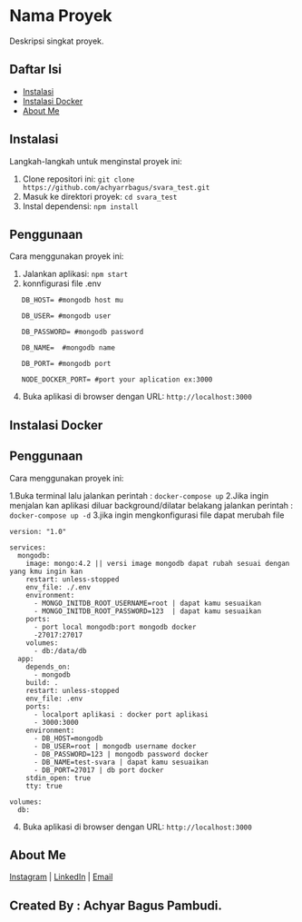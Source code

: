# Nama Proyek

Deskripsi singkat proyek.

## Daftar Isi

- [Instalasi](#instalasi)
- [Instalasi Docker](#instalasi-docker)
- [About Me ](#about-me)

## Instalasi

Langkah-langkah untuk menginstal proyek ini:

1. Clone repositori ini: `git clone https://github.com/achyarrbagus/svara_test.git`
2. Masuk ke direktori proyek: `cd svara_test`
3. Instal dependensi: `npm install`

## Penggunaan

Cara menggunakan proyek ini:

1. Jalankan aplikasi: `npm start`
2. konnfigurasi file .env
```
   DB_HOST= #mongodb host mu 

   DB_USER= #mongodb user

   DB_PASSWORD= #mongodb password

   DB_NAME=  #mongodb name

   DB_PORT= #mongodb port 

   NODE_DOCKER_PORT= #port your aplication ex:3000
```
4. Buka aplikasi di browser dengan URL: `http://localhost:3000`


## Instalasi Docker

## Penggunaan

Cara menggunakan proyek ini:

1.Buka terminal lalu jalankan perintah : `docker-compose up`
2.Jika ingin menjalan kan aplikasi diluar background/dilatar belakang jalankan perintah : `docker-compose up -d`
3.jika ingin mengkonfigurasi file dapat merubah file
```
version: "1.0"

services:
  mongodb:
    image: mongo:4.2 || versi image mongodb dapat rubah sesuai dengan yang kmu ingin kan
    restart: unless-stopped
    env_file: ./.env
    environment:
      - MONGO_INITDB_ROOT_USERNAME=root | dapat kamu sesuaikan
      - MONGO_INITDB_ROOT_PASSWORD=123  | dapat kamu sesuaikan
    ports:
      - port local mongodb:port mongodb docker
      -27017:27017
    volumes:
      - db:/data/db
  app:
    depends_on:
      - mongodb
    build: .
    restart: unless-stopped
    env_file: .env
    ports:
      - localport aplikasi : docker port aplikasi
      - 3000:3000
    environment:
      - DB_HOST=mongodb 
      - DB_USER=root | mongodb username docker 
      - DB_PASSWORD=123 | mongodb password docker
      - DB_NAME=test-svara | dapat kamu sesuaikan
      - DB_PORT=27017 | db port docker
    stdin_open: true
    tty: true

volumes:
  db:
```
4. Buka aplikasi di browser dengan URL: `http://localhost:3000`

## About Me
[Instagram](https://www.instagram.com/achyarrbagus51) |
[LinkedIn](https://www.linkedin.com/in/achyarbaguspambudi/) |
[Email](achyarbagus@email.com)

## Created By : Achyar Bagus Pambudi. 
